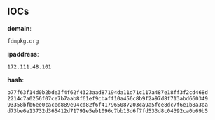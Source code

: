 
## IOCs

__domain__:

```text
fdmpkg.org
```
__ipaddress__:

```text
172.111.48.101
```
__hash__:

```text
b77f63f14d0b2bde3f4f62f4323aad87194da11d71c117a487e18ff3f2cd468d
2214c7a0256f07ce7b7aab8f61ef9cbaff10a456c8b9f2a97d8f713abd660349
93358bfb6ee0caced889e94cd82f6f417965087203ca9a5fce8dc7f6e1b8a3ea
d73be6e13732d365412d71791e5eb1096c7bb13d6f7fd533d8c04392ca0b69b5
```